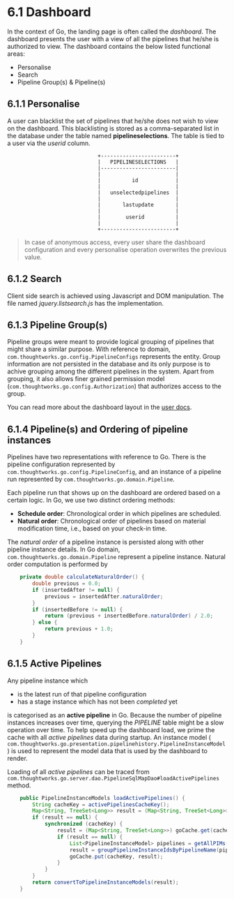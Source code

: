 # 6.1 Dashboard

In the context of Go, the landing page is often called the *dashboard*. The dashboard presents the user with a view of all the pipelines that he/she is authorized to view. The dashboard contains the below listed functional areas:

- Personalise
- Search
- Pipeline Group(s) & Pipeline(s)

## 6.1.1 Personalise

A user can blacklist the set of pipelines that he/she does not wish to view on the dashboard. This blacklisting is stored as a comma-separated list in the database under the table named **pipelineselections**. The table is tied to a user via the *userid* column.

```
                             +------------------------+
                             |   PIPELINESELECTIONS   |
                             |------------------------|
                             |                        |
                             |          id            |
                             |                        |
                             |   unselectedpipelines  |
                             |                        |
                             |       lastupdate       |
                             |                        |
                             |        userid          |
                             |                        |
                             +------------------------+
```

> In case of anonymous access, every user share the dashboard configuration and every personalise operation overwrites the previous value.

## 6.1.2 Search

Client side search is achieved using Javascript and DOM manipulation. The file named *jquery.listsearch.js* has the implementation.

## 6.1.3 Pipeline Group(s)

Pipeline groups were meant to provide logical grouping of pipelines that might share a similar purpose. With reference to domain, ```com.thoughtworks.go.config.PipelineConfigs``` represents the entity. Group information are not persisted in the database and its only purpose is to achive grouping among the different pipelines in the system. Apart from grouping, it also allows finer grained permission model (```com.thoughtworks.go.config.Authorization```) that authorizes access to the group.

You can read more about the dashboard layout in the [user docs](http://www.thoughtworks.com/products/docs/go/current/help/Pipelines_Dashboard_page.html).

## 6.1.4 Pipeline(s) and Ordering of pipeline instances

Pipelines have two representations with reference to Go. There is the pipeline configuration represented by  ```com.thoughtworks.go.config.PipelineConfig```, and an instance of a pipeline run represented by  ```com.thoughtworks.go.domain.Pipeline```.

Each pipeline run that shows up on the dashboard are ordered based on a certain logic. In Go, we use two distinct ordering methods:

- **Schedule order**: Chronological order in which pipelines are scheduled.
- **Natural order**: Chronological order of pipelines based on material modification time, i.e., based on your check-in time.

The *natural order* of a pipeline instance is persisted along with other pipeline instance details. In Go domain, ```com.thoughtworks.go.domain.Pipeline``` represent a pipeline instance. Natural order computation is performed by

```java
    private double calculateNaturalOrder() {
        double previous = 0.0;
        if (insertedAfter != null) {
            previous = insertedAfter.naturalOrder;
        }
        if (insertedBefore != null) {
            return (previous + insertedBefore.naturalOrder) / 2.0;
        } else {
            return previous + 1.0;
        }
    }
```

## 6.1.5 Active Pipelines

Any pipeline instance which

- is the latest run of that pipeline configuration
- has a stage instance which has not been *completed* yet

is categorised as an **active pipeline** in Go. Because the number of pipeline instances increases over time, querying the *PIPELINE* table might be a slow operation over time. To help speed up the dashboard load, we prime the cache with all *active pipelines* data during startup. An instance model ( ```com.thoughtworks.go.presentation.pipelinehistory.PipelineInstanceModel```) is used to represent the model data that is used by the dashboard to render.

Loading of all *active pipelines* can be traced from ```com.thoughtworks.go.server.dao.PipelineSqlMapDao#loadActivePipelines``` method.

```java
    public PipelineInstanceModels loadActivePipelines() {
        String cacheKey = activePipelinesCacheKey();
        Map<String, TreeSet<Long>> result = (Map<String, TreeSet<Long>>) goCache.get(cacheKey);
        if (result == null) {
            synchronized (cacheKey) {
                result = (Map<String, TreeSet<Long>>) goCache.get(cacheKey);
                if (result == null) {
                    List<PipelineInstanceModel> pipelines = getAllPIMs();
                    result = groupPipelineInstanceIdsByPipelineName(pipelines);
                    goCache.put(cacheKey, result);
                }
            }
        }
        return convertToPipelineInstanceModels(result);
    }
```
